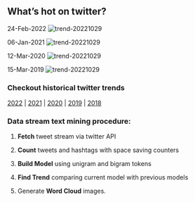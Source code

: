 ## What’s hot on twitter?

24-Feb-2022
![trend-20221029][20221029]

[20221029]: /word-cloud/trend-2022/trend-202202/trend-20221029.png "trend-20221029"

06-Jan-2021
![trend-20221029][20221029]

[20221029]: /word-cloud/trend-2021/trend-202101/trend-20221029.png "trend-20221029"

12-Mar-2020
![trend-20221029][20221029]

[20221029]: /word-cloud/trend-2020/trend-202003/trend-20221029.png "trend-20221029"

15-Mar-2019
![trend-20221029][20221029]

[20221029]: /word-cloud/trend-2019/trend-201903/trend-20221029.png "trend-20221029"

### Checkout historical twitter trends

[2022](/word-cloud/trend-2022) |
[2021](/word-cloud/trend-2021) |
[2020](/word-cloud/trend-2020) |
[2019](/word-cloud/trend-2019) |
[2018](/word-cloud/trend-2018)

### Data stream text mining procedure:

1. **Fetch** tweet stream via twitter API

2. **Count** tweets and hashtags with space saving counters

3. **Build Model** using unigram and bigram tokens

4. **Find Trend** comparing current model with previous models

5. Generate **Word Cloud** images.

